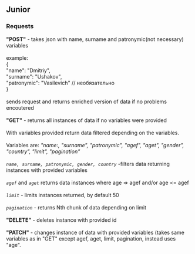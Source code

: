<h2>Junior</h2>
<h3>Requests</h3>

<strong>"POST"</strong>  - takes json with name, surname and patronymic(not necessary) variables </br>
</br>
example:</br>
{</br>
"name": "Dmitriy",</br>
"surname": "Ushakov",</br>
"patronymic": "Vasilevich" // необязательно</br>
}</br>
</br>
sends request and returns enriched version of data if no problems encoutered</br>
</br>
<strong>"GET"</strong> - returns all instances of data if no variables were provided</br>
</br>
With variables provided return data filtered depending on the variables.</br>
</br>
Variables are: <em>"name:, "surname", "patronymic", "agef", "aget", "gender", "country", "limit", "pagination" </em></br>
</br>
<i>`name, surname, patronymic, gender, country`</i> -filters data returning instances with provided variables</br>
</br>
<i>`agef`</i> and <i>`aget`</i> returns data instances where age => agef and/or age <= agef </br>
</br>
<i>`limit`</i> - limits instances returned, by default 50</br>
</br>
<i>`pagination`</i> - returns Nth chunk of data depending on limit</br>
</br>
<strong>"DELETE"</strong> - deletes instance with provided id </br>
</br>
<strong>"PATCH"</strong> - changes instance of data with provided variables (takes same variables as in "GET" except agef, aget, limit, pagination, instead uses "age".</br>
